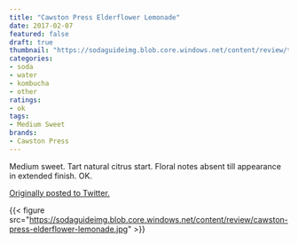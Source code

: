 ```yaml
---
title: "Cawston Press Elderflower Lemonade"
date: 2017-02-07
featured: false
draft: true
thumbnail: "https://sodaguideimg.blob.core.windows.net/content/review/thumbs/cawston-press-elderflower-lemonade.jpg"
categories:
- soda
- water
- kombucha
- other
ratings:
- ok
tags:
- Medium Sweet
brands:
- Cawston Press
---
```


Medium sweet. Tart natural citrus start. Floral notes absent till appearance in extended finish. OK.

[Originally posted to Twitter.](https://twitter.com/Cavorter/status/829026095802486786)

{{< figure src="https://sodaguideimg.blob.core.windows.net/content/review/cawston-press-elderflower-lemonade.jpg" >}}


